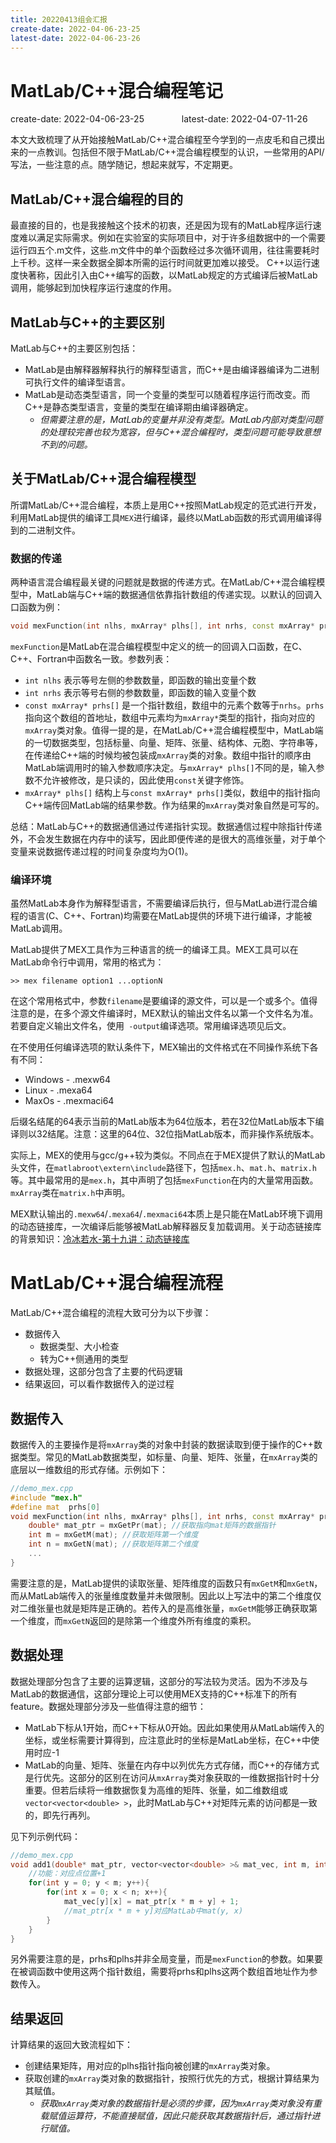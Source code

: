 ```yaml
---
title: 20220413组会汇报
create-date: 2022-04-06-23-25
latest-date: 2022-04-06-23-26
---
```

# MatLab/C++混合编程笔记
create-date: 2022-04-06-23-25 &emsp;&emsp;&emsp;&emsp;latest-date: 2022-04-07-11-26

本文大致梳理了从开始接触MatLab/C++混合编程至今学到的一点皮毛和自己摸出来的一点教训。包括但不限于MatLab/C++混合编程模型的认识，一些常用的API/写法，一些注意的点。随学随记，想起来就写，不定期更。

## MatLab/C++混合编程的目的
最直接的目的，也是我接触这个技术的初衷，还是因为现有的MatLab程序运行速度难以满足实际需求。例如在实验室的实际项目中，对于许多组数据中的一个需要运行四五个.m文件，这些.m文件中的单个函数经过多次循环调用，往往需要耗时上千秒。这样一来全数据全脚本所需的运行时间就更加难以接受。
C++以运行速度快著称，因此引入由C++编写的函数，以MatLab规定的方式编译后被MatLab调用，能够起到加快程序运行速度的作用。

## MatLab与C++的主要区别
MatLab与C++的主要区别包括：
- MatLab是由解释器解释执行的解释型语言，而C++是由编译器编译为二进制可执行文件的编译型语言。
- MatLab是动态类型语言，同一个变量的类型可以随着程序运行而改变。而C++是静态类型语言，变量的类型在编译期由编译器确定。
    - *但需要注意的是，MatLab的变量并非没有类型。MatLab内部对类型问题的处理较完善也较为宽容，但与C++混合编程时，类型问题可能导致意想不到的问题。*

## 关于MatLab/C++混合编程模型
所谓MatLab/C++混合编程，本质上是用C++按照MatLab规定的范式进行开发，利用MatLab提供的编译工具```MEX```进行编译，最终以MatLab函数的形式调用编译得到的二进制文件。
 ### 数据的传递
 两种语言混合编程最关键的问题就是数据的传递方式。在MatLab/C++混合编程模型中，MatLab端与C++端的数据通信依靠指针数组的传递实现。以默认的回调入口函数为例：
 ```C++
void mexFunction(int nlhs, mxArray* plhs[], int nrhs, const mxArray* prhs[]) {}
 ```
 ```mexFunction```是MatLab在混合编程模型中定义的统一的回调入口函数，在C、C++、Fortran中函数名一致。参数列表：
 - ```int nlhs``` 表示等号左侧的参数数量，即函数的输出变量个数
 - ```int nrhs``` 表示等号右侧的参数数量，即函数的输入变量个数
 - ```const mxArray* prhs[]``` 是一个指针数组，数组中的元素个数等于```nrhs```。```prhs```指向这个数组的首地址，数组中元素均为```mxArray*```类型的指针，指向对应的```mxArray```类对象。值得一提的是，在MatLab/C++混合编程模型中，MatLab端的一切数据类型，包括标量、向量、矩阵、张量、结构体、元胞、字符串等，在传递给C++端的时候均被包装成```mxArray```类的对象。数组中指针的顺序由MatLab端调用时的输入参数顺序决定。与```mxArray* plhs[]```不同的是，输入参数不允许被修改，是只读的，因此使用```const```关键字修饰。
 - ```mxArray* plhs[]``` 结构上与```const mxArray* prhs[]```类似，数组中的指针指向C++端传回MatLab端的结果参数。作为结果的```mxArray```类对象自然是可写的。

总结：MatLab与C++的数据通信通过传递指针实现。数据通信过程中除指针传递外，不会发生数据在内存中的读写，因此即便传递的是很大的高维张量，对于单个变量来说数据传递过程的时间复杂度均为O(1)。

 ### 编译环境
 虽然MatLab本身作为解释型语言，不需要编译后执行，但与MatLab进行混合编程的语言(C、C++、Fortran)均需要在MatLab提供的环境下进行编译，才能被MatLab调用。

 MatLab提供了MEX工具作为三种语言的统一的编译工具。MEX工具可以在MatLab命令行中调用，常用的格式为：
 ```shell
>> mex filename option1 ...optionN
 ```
 在这个常用格式中，参数```filename```是要编译的源文件，可以是一个或多个。值得注意的是，在多个源文件编译时，MEX默认的输出文件名以第一个文件名为准。若要自定义输出文件名，使用``` -output```编译选项。常用编译选项见后文。
 
 在不使用任何编译选项的默认条件下，MEX输出的文件格式在不同操作系统下各有不同：
 - Windows - .mexw64
 - Linux - .mexa64
 - MaxOs - .mexmaci64

后缀名结尾的64表示当前的MatLab版本为64位版本，若在32位MatLab版本下编译则以32结尾。注意：这里的64位、32位指MatLab版本，而非操作系统版本。

实际上，MEX的使用与gcc/g++较为类似。不同点在于MEX提供了默认的MatLab头文件，在```matlabroot\extern\include```路径下，包括```mex.h```、```mat.h```、```matrix.h```等。其中最常用的是```mex.h```，其中声明了包括```mexFunction```在内的大量常用函数。```mxArray```类在```matrix.h```中声明。

MEX默认输出的```.mexw64```/```.mexa64```/```.mexmaci64```本质上是只能在MatLab环境下调用的动态链接库，一次编译后能够被MatLab解释器反复加载调用。关于动态链接库的背景知识：[冷冰若水-第十九讲：动态链接库](https://www.cnblogs.com/lit10050528/p/3733381.html)

# MatLab/C++混合编程流程
MatLab/C++混合编程的流程大致可分为以下步骤：
- 数据传入
    - 数据类型、大小检查
    - 转为C++侧通用的类型
- 数据处理，这部分包含了主要的代码逻辑
- 结果返回，可以看作数据传入的逆过程

## 数据传入
数据传入的主要操作是将```mxArray```类的对象中封装的数据读取到便于操作的C++数据类型。常见的MatLab数据类型，如标量、向量、矩阵、张量，在```mxArray```类的底层以一维数组的形式存储。示例如下：
```C++
//demo_mex.cpp
#include "mex.h"
#define mat  prhs[0]
void mexFunction(int nlhs, mxArray* plhs[], int nrhs, const mxArray* prhs[]) {
    double* mat_ptr = mxGetPr(mat); //获取指向mat矩阵的数据指针
    int m = mxGetM(mat); //获取矩阵第一个维度
    int n = mxGetN(mat); //获取矩阵第二个维度
    ...
}
 ```
需要注意的是，MatLab提供的读取张量、矩阵维度的函数只有```mxGetM```和```mxGetN```，而从MatLab端传入的张量维度数量并未做限制。因此以上写法中的第二个维度仅对二维张量也就是矩阵是正确的。若传入的是高维张量，```mxGetM```能够正确获取第一个维度，而```mxGetN```返回的是除第一个维度外所有维度的乘积。

## 数据处理
数据处理部分包含了主要的运算逻辑，这部分的写法较为灵活。因为不涉及与MatLab的数据通信，这部分理论上可以使用MEX支持的C++标准下的所有feature。数据处理部分涉及一些值得注意的细节：
- MatLab下标从1开始，而C++下标从0开始。因此如果使用从MatLab端传入的坐标，或坐标需要计算得到，应注意此时的坐标是MatLab坐标，在C++中使用时应-1
- MatLab的向量、矩阵、张量在内存中以列优先方式存储，而C++的存储方式是行优先。这部分的区别在访问从```mxArray```类对象获取的一维数据指针时十分重要。但若后续将一维数据恢复为高维的矩阵、张量，如二维数组或```vector<vector<double> >```，此时MatLab与C++对矩阵元素的访问都是一致的，即先行再列。

见下列示例代码：
```C++
//demo_mex.cpp
void add1(double* mat_ptr, vector<vector<double> >& mat_vec, int m, int n){ 
    //功能：对应点位置+1
    for(int y = 0; y < m; y++){
        for(int x = 0; x < n; x++){
            mat_vec[y][x] = mat_ptr[x * m + y] + 1;
            //mat_ptr[x * m + y]对应MatLab中mat(y, x)
        }
    }
}
 ```
 另外需要注意的是，prhs和plhs并非全局变量，而是```mexFunction```的参数。如果要在被调函数中使用这两个指针数组，需要将prhs和plhs这两个数组首地址作为参数传入。

 ## 结果返回
 计算结果的返回大致流程如下：
 - 创建结果矩阵，用对应的plhs指针指向被创建的```mxArray```类对象。
 - 获取创建的```mxArray```类对象的数据指针，按照行优先的方式，根据计算结果为其赋值。
   - *获取```mxArray```类对象的数据指针是必须的步骤，因为```mxArray```类对象没有重载赋值运算符，不能直接赋值，因此只能获取其数据指针后，通过指针进行赋值。*
